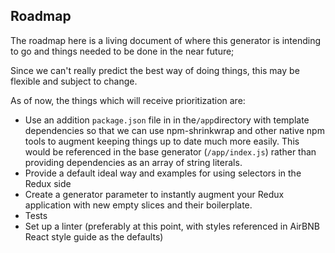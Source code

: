 ## Roadmap ##

The roadmap here is a living document of where this generator is intending to go and things needed to be done in the near future;

Since we can't really predict the best way of doing things, this may be flexible and subject to change.

As of now, the things which will receive prioritization are:

- Use an addition `package.json` file in in the`/app`directory with template dependencies so that we can use npm-shrinkwrap and other native npm tools to augment keeping things up to date much more easily. This would be referenced in the base generator (`/app/index.js`) rather than providing dependencies as an array of string literals.
- Provide a default ideal way and examples for using selectors in the Redux side
- Create a generator parameter to instantly augment your Redux application with new empty slices and their boilerplate.
- Tests
- Set up a linter (preferably at this point, with styles referenced in AirBNB React style guide as the defaults)

